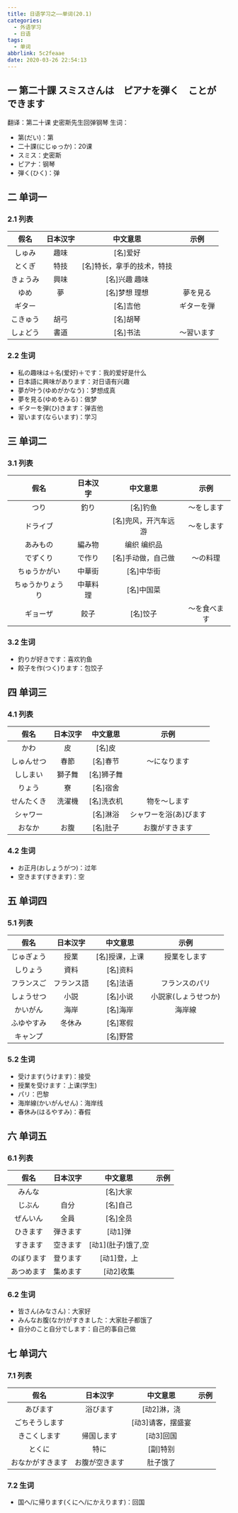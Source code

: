 ```yaml
---
title: 日语学习之——单词(20.1)
categories:
  - 外语学习
  - 日语
tags:
  - 单词
abbrlink: 5c2feaae
date: 2020-03-26 22:54:13
---
```

## 一 第二十課 スミスさんは　ピアナを弾く　ことが　できます

翻译：第二十课   史密斯先生回弹钢琴
生词：  

* 第(だい)：第
* 二十課(にじゅっか)：20课
* スミス：史密斯
* ピアナ：钢琴
* 弾く(ひく)：弹

<!--more-->

## 二 单词一

### 2.1 列表

|   假名   | 日本汉字 |          中文意思          |    示例    |
| :------: | :------: | :------------------------: | :--------: |
|  しゅみ  |   趣味   |          [名]爱好          |            |
|  とくぎ  |   特技   | [名]特长，拿手的技术，特技 |            |
| きょうみ |   興味   |       [名]兴趣 趣味        |            |
|   ゆめ   |    夢    |       [名]梦想 理想        |  夢を見る  |
|  ギター  |          |          [名]吉他          | ギターを弾 |
| こきゅう |   胡弓   |          [名]胡琴          |            |
| しょどう |   書道   |          [名]书法          | ～習います |

### 2.2 生词

* 私の趣味は＋名(爱好)＋です：我的爱好是什么
* 日本語に興味があります：对日语有兴趣
* 夢が叶う(ゆめがかなう)：梦想成真
* 夢を見る(ゆめをみる)：做梦
* ギターを弾(ひ)きます：弹吉他
* 習います(ならいます)：学习

## 三 单词二
### 3.1 列表
|       假名       | 日本汉字 |       中文意思       |     示例     |
| :--------------: | :------: | :------------------: | :----------: |
|       つり       |   釣り   |       [名]钓鱼       |  ～をします  |
|     ドライブ     |          | [名]兜风，开汽车远游 |  ～をします  |
|     あみもの     |  編み物  |     编织 编织品      |              |
|     でずくり     |  で作り  |  [名]手动做，自己做  |   ～の料理   |
|   ちゅうかがい   |  中華街  |      [名]中华街      |              |
| ちゅうかりょうり | 中華料理 |      [名]中国菜      |              |
|     ギョーザ     |   餃子   |       [名]饺子       | ～を食べます |

### 3.2 生词

* 釣りが好きです：喜欢钓鱼
* 餃子を作(つく)ります：包饺子

## 四 单词三 

### 4.1 列表

|    假名    | 日本汉字 |  中文意思  |          示例          |
| :--------: | :------: | :--------: | :--------------------: |
|    かわ    |    皮    |   [名]皮   |                        |
| しゅんせつ |   春節   |  [名]春节  |      ～になります      |
|  ししまい  |  獅子舞  | [名]狮子舞 |                        |
|   りょう   |    寮    |  [名]宿舍  |                        |
| せんたくき |  洗濯機  | [名]洗衣机 |      物を〜します      |
|  シャワー  |          |  [名]淋浴  | シャワーを浴(あ)びます |
|   おなか   |   お腹   |  [名]肚子  |     お腹がすきます     |

### 4.2 生词

* お正月(おしょうがつ)：过年
* 空きます(すきます)：空

## 五 单词四

### 5.1 列表

|    假名    |  日本汉字  |    中文意思    |         示例         |
| :--------: | :--------: | :------------: | :------------------: |
| じゅぎょう |    授業    | [名]授课，上课 |     授業をします     |
|  しりょう  |    資料    |    [名]资料    |                      |
| フランスご | フランス語 |    [名]法语    |    フランスのパリ    |
| しょうせつ |    小説    |    [名]小说    | 小説家(しょうせつか) |
|  かいがん  |    海岸    |    [名]海岸    |        海岸線        |
| ふゆやすみ |   冬休み   |    [名]寒假    |                      |
|  キャンプ  |            |    [名]野营    |                      |

### 5.2 生词

* 受けます(うけます)：接受
* 授業を受けます：上课(学生)
* パリ：巴黎
* 海岸線(かいがんせん)：海岸线
* 春休み(はるやすみ)：春假

## 六 单词五

### 6.1 列表

|    假名    | 日本汉字 |      中文意思       | 示例 |
| :--------: | :------: | :-----------------: | :--: |
|   みんな   |          |      [名]大家       |      |
|   じぶん   |   自分   |      [名]自己       |      |
|  ぜんいん  |   全員   |      [名]全员       |      |
|  ひきます  | 弾きます |       [动1]弹       |      |
|  すきます  | 空きます | [动1]\(肚子)饿了,空 |      |
| のぼります | 登ります |     [动1]登，上     |      |
| あつめます | 集めます |      [动2]收集      |      |

### 6.2 生词

* 皆さん(みなさん)：大家好
* みんなお腹(なか)がすきました：大家肚子都饿了
* 自分のこと自分でします：自己的事自己做

## 七 单词六

### 7.1 列表

|       假名       |    日本汉字    |     中文意思      | 示例 |
| :--------------: | :------------: | :---------------: | :--: |
|     あびます     |    浴びます    |    [动2]淋，浇    |      |
|  ごちそうします  |                | [动3]请客，摆盛宴 |      |
|   きこくします   |   帰国します   |     [动3]回国     |      |
|      とくに      |      特に      |     [副]特别      |      |
| おなかがすきます | お腹が空きます |     肚子饿了      |      |

### 7.2 生词

* 国へ/に帰ります(くにへ/にかえります)：回国